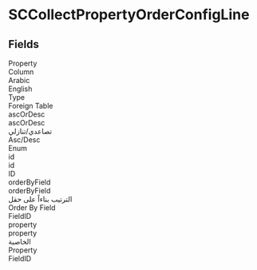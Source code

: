 # SCCollectPropertyOrderConfigLine

<ContentFilter/>

<div class='searchable'>

## Fields

<div class="nama-table">
<div class="row header-row">
<div class="cell">Property</div>
<div class="cell">Column</div>
<div class="cell">Arabic</div>
<div class="cell">English</div>
<div class="cell">Type</div>
<div class="cell">Foreign Table</div>
</div><div class="row searchable" id="ascOrDesc">
<div class="cell" data-label="Property">ascOrDesc</div>
<div class="cell" data-label="Column">ascOrDesc</div>
<div class="cell" data-label="Arabic">تصاعدي/تنازلي</div>
<div class="cell" data-label="English">Asc/Desc</div>
<div class="cell" data-label="Type">Enum</div>

</div>

<div class="row searchable" id="id">
<div class="cell" data-label="Property">id</div>
<div class="cell" data-label="Column">id</div>
<div class="cell" data-label="Arabic"></div>
<div class="cell" data-label="English"></div>
<div class="cell" data-label="Type">ID</div>

</div>

<div class="row searchable" id="orderByField">
<div class="cell" data-label="Property">orderByField</div>
<div class="cell" data-label="Column">orderByField</div>
<div class="cell" data-label="Arabic">الترتيب بناءاً على حقل</div>
<div class="cell" data-label="English">Order By Field</div>
<div class="cell" data-label="Type">FieldID</div>

</div>

<div class="row searchable" id="property">
<div class="cell" data-label="Property">property</div>
<div class="cell" data-label="Column">property</div>
<div class="cell" data-label="Arabic">الخاصية</div>
<div class="cell" data-label="English">Property</div>
<div class="cell" data-label="Type">FieldID</div>

</div>


</div>
</div>

